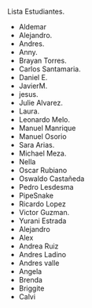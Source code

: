 Lista Estudiantes.

- Aldemar
- Alejandro.
- Andres.
- Anny.
- Brayan Torres.
- Carlos Santamaria.
- Daniel E.
- JavierM.
- jesus.
- Julie Alvarez.
- Laura.
- Leonardo Melo.
- Manuel Manrique
- Manuel Osorio
- Sara Arias.
- Michael Meza.
- Nella
- Oscar Rubiano
- Oswaldo Castañeda
- Pedro Lesdesma
- PipeSnake
- Ricardo Lopez
- Victor Guzman.
- Yurani Estrada
- Alejandro
- Alex
- Andrea Ruiz
- Andres Ladino
- Andres valle
- Angela
- Brenda
- Briggite
- Calvi
